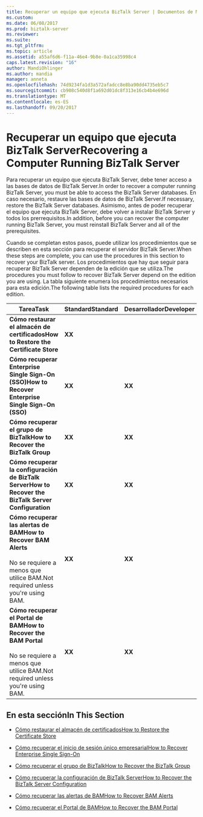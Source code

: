 ```yaml
---
title: Recuperar un equipo que ejecuta BizTalk Server | Documentos de Microsoft
ms.custom: 
ms.date: 06/08/2017
ms.prod: biztalk-server
ms.reviewer: 
ms.suite: 
ms.tgt_pltfrm: 
ms.topic: article
ms.assetid: a55af6d6-f11a-46e4-9b8e-0a1ca35998c4
caps.latest.revision: "16"
author: MandiOhlinger
ms.author: mandia
manager: anneta
ms.openlocfilehash: 74d9234fa1d3a572afadcc8e8ba90dd4735eb5c7
ms.sourcegitcommit: cb908c540d8f1a692d01dc8f313e16cb4b4e696d
ms.translationtype: MT
ms.contentlocale: es-ES
ms.lasthandoff: 09/20/2017
---
```

# <a name="recovering-a-computer-running-biztalk-server"></a><span data-ttu-id="23527-102">Recuperar un equipo que ejecuta BizTalk Server</span><span class="sxs-lookup"><span data-stu-id="23527-102">Recovering a Computer Running BizTalk Server</span></span>
<span data-ttu-id="23527-103">Para recuperar un equipo que ejecuta BizTalk Server, debe tener acceso a las bases de datos de BizTalk Server.</span><span class="sxs-lookup"><span data-stu-id="23527-103">In order to recover a computer running BizTalk Server, you must be able to access the BizTalk Server databases.</span></span> <span data-ttu-id="23527-104">En caso necesario, restaure las bases de datos de BizTalk Server.</span><span class="sxs-lookup"><span data-stu-id="23527-104">If necessary, restore the BizTalk Server databases.</span></span> <span data-ttu-id="23527-105">Asimismo, antes de poder recuperar el equipo que ejecuta BizTalk Server, debe volver a instalar BizTalk Server y todos los prerrequisitos.</span><span class="sxs-lookup"><span data-stu-id="23527-105">In addition, before you can recover the computer running BizTalk Server, you must reinstall BizTalk Server and all of the prerequisites.</span></span>  
  
 <span data-ttu-id="23527-106">Cuando se completan estos pasos, puede utilizar los procedimientos que se describen en esta sección para recuperar el servidor BizTalk Server.</span><span class="sxs-lookup"><span data-stu-id="23527-106">When these steps are complete, you can use the procedures in this section to recover your BizTalk server.</span></span> <span data-ttu-id="23527-107">Los procedimientos que hay que seguir para recuperar BizTalk Server dependen de la edición que se utiliza.</span><span class="sxs-lookup"><span data-stu-id="23527-107">The procedures you must follow to recover BizTalk Server depend on the edition you are using.</span></span> <span data-ttu-id="23527-108">La tabla siguiente enumera los procedimientos necesarios para esta edición.</span><span class="sxs-lookup"><span data-stu-id="23527-108">The following table lists the required procedures for each edition.</span></span>  
  
|<span data-ttu-id="23527-109">Tarea</span><span class="sxs-lookup"><span data-stu-id="23527-109">Task</span></span>|<span data-ttu-id="23527-110">Standard</span><span class="sxs-lookup"><span data-stu-id="23527-110">Standard</span></span>|<span data-ttu-id="23527-111">Desarrollador</span><span class="sxs-lookup"><span data-stu-id="23527-111">Developer</span></span>|<span data-ttu-id="23527-112">Enterprise</span><span class="sxs-lookup"><span data-stu-id="23527-112">Enterprise</span></span>|  
|----------|--------------|---------------|----------------|  
|<span data-ttu-id="23527-113">**Cómo restaurar el almacén de certificados**</span><span class="sxs-lookup"><span data-stu-id="23527-113">**How to Restore the Certificate Store**</span></span>|<span data-ttu-id="23527-114">**X**</span><span class="sxs-lookup"><span data-stu-id="23527-114">**X**</span></span>|||  
|<span data-ttu-id="23527-115">**Cómo recuperar Enterprise Single Sign-On (SSO)**</span><span class="sxs-lookup"><span data-stu-id="23527-115">**How to Recover Enterprise Single Sign-On (SSO)**</span></span>|<span data-ttu-id="23527-116">**X**</span><span class="sxs-lookup"><span data-stu-id="23527-116">**X**</span></span>|<span data-ttu-id="23527-117">**X**</span><span class="sxs-lookup"><span data-stu-id="23527-117">**X**</span></span>|<span data-ttu-id="23527-118">**X**</span><span class="sxs-lookup"><span data-stu-id="23527-118">**X**</span></span>|  
|<span data-ttu-id="23527-119">**Cómo recuperar el grupo de BizTalk**</span><span class="sxs-lookup"><span data-stu-id="23527-119">**How to Recover the BizTalk Group**</span></span>|<span data-ttu-id="23527-120">**X**</span><span class="sxs-lookup"><span data-stu-id="23527-120">**X**</span></span>|<span data-ttu-id="23527-121">**X**</span><span class="sxs-lookup"><span data-stu-id="23527-121">**X**</span></span>|<span data-ttu-id="23527-122">**X**</span><span class="sxs-lookup"><span data-stu-id="23527-122">**X**</span></span>|  
|<span data-ttu-id="23527-123">**Cómo recuperar la configuración de BizTalk Server**</span><span class="sxs-lookup"><span data-stu-id="23527-123">**How to Recover the BizTalk Server Configuration**</span></span>|<span data-ttu-id="23527-124">**X**</span><span class="sxs-lookup"><span data-stu-id="23527-124">**X**</span></span>|<span data-ttu-id="23527-125">**X**</span><span class="sxs-lookup"><span data-stu-id="23527-125">**X**</span></span>|<span data-ttu-id="23527-126">**X**</span><span class="sxs-lookup"><span data-stu-id="23527-126">**X**</span></span>|  
|<span data-ttu-id="23527-127">**Cómo recuperar las alertas de BAM**</span><span class="sxs-lookup"><span data-stu-id="23527-127">**How to Recover BAM Alerts**</span></span><br /><br /> <span data-ttu-id="23527-128">No se requiere a menos que utilice BAM.</span><span class="sxs-lookup"><span data-stu-id="23527-128">Not required unless you're using BAM.</span></span>|<span data-ttu-id="23527-129">**X**</span><span class="sxs-lookup"><span data-stu-id="23527-129">**X**</span></span>|<span data-ttu-id="23527-130">**X**</span><span class="sxs-lookup"><span data-stu-id="23527-130">**X**</span></span>|<span data-ttu-id="23527-131">**X**</span><span class="sxs-lookup"><span data-stu-id="23527-131">**X**</span></span>|  
|<span data-ttu-id="23527-132">**Cómo recuperar el Portal de BAM**</span><span class="sxs-lookup"><span data-stu-id="23527-132">**How to Recover the BAM Portal**</span></span><br /><br /> <span data-ttu-id="23527-133">No se requiere a menos que utilice BAM.</span><span class="sxs-lookup"><span data-stu-id="23527-133">Not required unless you're using BAM.</span></span>|<span data-ttu-id="23527-134">**X**</span><span class="sxs-lookup"><span data-stu-id="23527-134">**X**</span></span>|<span data-ttu-id="23527-135">**X**</span><span class="sxs-lookup"><span data-stu-id="23527-135">**X**</span></span>|<span data-ttu-id="23527-136">**X**</span><span class="sxs-lookup"><span data-stu-id="23527-136">**X**</span></span>|  
  
## <a name="in-this-section"></a><span data-ttu-id="23527-137">En esta sección</span><span class="sxs-lookup"><span data-stu-id="23527-137">In This Section</span></span>  
  
-   [<span data-ttu-id="23527-138">Cómo restaurar el almacén de certificados</span><span class="sxs-lookup"><span data-stu-id="23527-138">How to Restore the Certificate Store</span></span>](../core/how-to-restore-the-certificate-store.md)  
  
-   [<span data-ttu-id="23527-139">Cómo recuperar el inicio de sesión único empresarial</span><span class="sxs-lookup"><span data-stu-id="23527-139">How to Recover Enterprise Single Sign-On</span></span>](../core/how-to-recover-enterprise-single-sign-on.md)  
  
-   [<span data-ttu-id="23527-140">Cómo recuperar el grupo de BizTalk</span><span class="sxs-lookup"><span data-stu-id="23527-140">How to Recover the BizTalk Group</span></span>](../core/how-to-recover-the-biztalk-group.md)  
  
-   [<span data-ttu-id="23527-141">Cómo recuperar la configuración de BizTalk Server</span><span class="sxs-lookup"><span data-stu-id="23527-141">How to Recover the BizTalk Server Configuration</span></span>](../core/how-to-recover-the-biztalk-server-configuration.md)  
  
-   [<span data-ttu-id="23527-142">Cómo recuperar las alertas de BAM</span><span class="sxs-lookup"><span data-stu-id="23527-142">How to Recover BAM Alerts</span></span>](../core/how-to-recover-bam-alerts.md)  
  
-   [<span data-ttu-id="23527-143">Cómo recuperar el Portal de BAM</span><span class="sxs-lookup"><span data-stu-id="23527-143">How to Recover the BAM Portal</span></span>](../core/how-to-recover-the-bam-portal.md)
